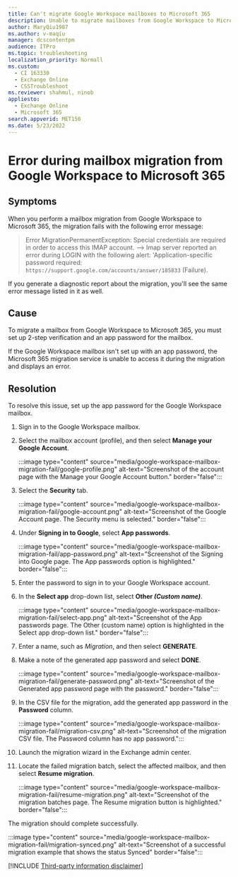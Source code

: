 ```yaml
---
title: Can't migrate Google Workspace mailboxes to Microsoft 365
description: Unable to migrate mailboxes from Google Workspace to Microsoft 365 because the app passwords aren't set for these mailboxes. 
author: MaryQiu1987
ms.author: v-maqiu
manager: dcscontentpm
audience: ITPro
ms.topic: troubleshooting
localization_priority: Normall
ms.custom: 
  - CI 163330
  - Exchange Online
  - CSSTroubleshoot
ms.reviewer: shahmul, ninob
appliesto: 
  - Exchange Online
  - Microsoft 365
search.appverid: MET150
ms.date: 5/23/2022
---
```

# Error during mailbox migration from Google Workspace to Microsoft 365

## Symptoms

When you perform a mailbox migration from Google Workspace to Microsoft 365, the migration fails with the following error message:

> Error MigrationPermanentException: Special credentials are required in order to access this IMAP account. --> Imap server reported an error during LOGIN with the following alert: 'Application-specific password required: `https://support.google.com/accounts/answer/185833` (Failure).

If you generate a diagnostic report about the migration, you'll see the same error message listed in it as well.

## Cause

To migrate a mailbox from Google Workspace to Microsoft 365, you must set up 2-step verification and an app password for the mailbox.

If the Google Workspace mailbox isn't set up with an app password, the Microsoft 365 migration service is unable to access it during the migration and displays an error.

## Resolution

To resolve this issue, set up the app password for the Google Workspace mailbox.

1. Sign in to the Google Workspace mailbox.
2. Select the mailbox account (profile), and then select **Manage your Google Account**.

    :::image type="content" source="media/google-workspace-mailbox-migration-fail/google-profile.png" alt-text="Screenshot of the account page with the Manage your Google Account button." border="false":::

3. Select the **Security** tab.

    :::image type="content" source="media/google-workspace-mailbox-migration-fail/google-account.png" alt-text="Screenshot of the Google Account page. The Security menu is selected." border="false":::

4. Under **Signing in to Google**, select **App passwords**.

    :::image type="content" source="media/google-workspace-mailbox-migration-fail/app-password.png" alt-text="Screenshot of the Signing into Google page. The App passwords option is highlighted." border="false":::

5. Enter the password to sign in to your Google Workspace account.

6. In the **Select app** drop-down list, select **Other *(Custom name)***.

    :::image type="content" source="media/google-workspace-mailbox-migration-fail/select-app.png" alt-text="Screenshot of the App passwords page. The Other (custom name) option is highlighted in the Select app drop-down list." border="false":::

7. Enter a name, such as *Migration*, and then select **GENERATE**.
8. Make a note of the generated app password and select **DONE**.

    :::image type="content" source="media/google-workspace-mailbox-migration-fail/generate-password.png" alt-text="Screenshot of the Generated app password page with the password." border="false":::

9. In the CSV file for the migration, add the generated app password in the **Password** column.

    :::image type="content" source="media/google-workspace-mailbox-migration-fail/migration-csv.png" alt-text="Screenshot of the migration CSV file. The Password column has no app password.":::

10. Launch the migration wizard in the Exchange admin center.
11. Locate the failed migration batch, select the affected mailbox, and then select **Resume migration**.

    :::image type="content" source="media/google-workspace-mailbox-migration-fail/resume-migration.png" alt-text="Screenshot of the migration batches page. The Resume migration button is highlighted." border="false":::

The migration should complete successfully.

:::image type="content" source="media/google-workspace-mailbox-migration-fail/migration-synced.png" alt-text="Screenshot of a successful migration example that shows the status Synced" border="false":::

[!INCLUDE [Third-party information disclaimer](../../../includes/third-party-information-disclaimer.md)]
